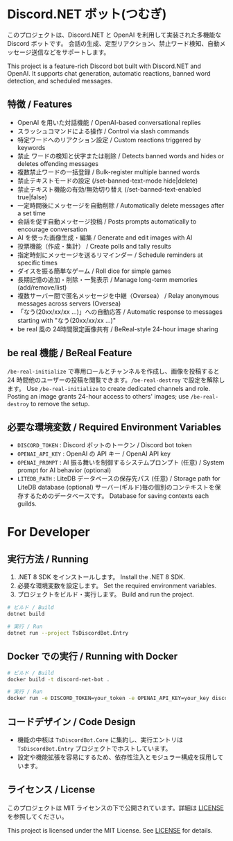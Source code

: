 # Discord.NET ボット(つむぎ)

このプロジェクトは、Discord.NET と OpenAI を利用して実装された多機能な Discord ボットです。
会話の生成、定型リアクション、禁止ワード検知、自動メッセージ送信などをサポートします。

This project is a feature-rich Discord bot built with Discord.NET and OpenAI.
It supports chat generation, automatic reactions, banned word detection, and scheduled messages.

## 特徴 / Features
- OpenAI を用いた対話機能 / OpenAI-based conversational replies
- スラッシュコマンドによる操作 / Control via slash commands
- 特定ワードへのリアクション設定 / Custom reactions triggered by keywords
- 禁止 ワードの検知と伏字または削除 / Detects banned words and hides or deletes offending messages
- 複数禁止ワードの一括登録 / Bulk-register multiple banned words
- 禁止テキストモードの設定 (/set-banned-text-mode hide|delete)
- 禁止テキスト機能の有効/無効切り替え (/set-banned-text-enabled true|false)
- 一定時間後にメッセージを自動削除 / Automatically delete messages after a set time
- 会話を促す自動メッセージ投稿 / Posts prompts automatically to encourage conversation
- AI を使った画像生成・編集 / Generate and edit images with AI
- 投票機能（作成・集計） / Create polls and tally results
- 指定時刻にメッセージを送るリマインダー / Schedule reminders at specific times
- ダイスを振る簡単なゲーム / Roll dice for simple games
- 長期記憶の追加・削除・一覧表示 / Manage long-term memories (add/remove/list)
- 複数サーバー間で匿名メッセージを中継（Oversea） / Relay anonymous messages across servers (Oversea)
- 「なう(20xx/xx/xx ...)」への自動応答 / Automatic response to messages starting with "なう(20xx/xx/xx ...)"
- be real 風の 24時間限定画像共有 / BeReal-style 24-hour image sharing

## be real 機能 / BeReal Feature
`/be-real-initialize` で専用ロールとチャンネルを作成し、画像を投稿すると 24 時間他のユーザーの投稿を閲覧できます。`/be-real-destroy` で設定を解除します。
Use `/be-real-initialize` to create dedicated channels and role. Posting an image grants 24-hour access to others' images; use `/be-real-destroy` to remove the setup.

## 必要な環境変数 / Required Environment Variables
- `DISCORD_TOKEN` : Discord ボットのトークン / Discord bot token
- `OPENAI_API_KEY` : OpenAI の API キー / OpenAI API key
- `OPENAI_PROMPT` : AI 振る舞いを制御するシステムプロンプト (任意) / System prompt for AI behavior (optional)
- `LITEDB_PATH` : LiteDB データベースの保存先パス (任意) / Storage path for LiteDB database (optional)
サーバー(ギルド)毎の個別のコンテキストを保存するためのデータベースです。 Database for saving contexts each guilds.

# For Developer

## 実行方法 / Running
1. .NET 8 SDK をインストールします。
   Install the .NET 8 SDK.
2. 必要な環境変数を設定します。
   Set the required environment variables.
3. プロジェクトをビルド・実行します。
   Build and run the project.

```bash
# ビルド / Build
dotnet build

# 実行 / Run
dotnet run --project TsDiscordBot.Entry
```

## Docker での実行 / Running with Docker
```bash
# ビルド / Build
docker build -t discord-net-bot .

# 実行 / Run
docker run -e DISCORD_TOKEN=your_token -e OPENAI_API_KEY=your_key discord-net-bot
```

## コードデザイン / Code Design
- 機能の中核は `TsDiscordBot.Core` に集約し、実行エントリは `TsDiscordBot.Entry` プロジェクトでホストしています。
- 設定や機能拡張を容易にするため、依存性注入とモジュラー構成を採用しています。

## ライセンス / License
このプロジェクトは MIT ライセンスの下で公開されています。詳細は [LICENSE](LICENSE) を参照してください。

This project is licensed under the MIT License. See [LICENSE](LICENSE) for details.
